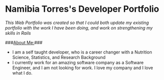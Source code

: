 # Namibia Torres's Developer Portfolio

_This Web Portfolio was created so that I could both update my existing portfolio with the work I have been doing, and work on strengthening my skills in Rails_

###<u>About Me:</u>###

* I am a self taught developer, who is a career changer with a Nutrition Science, Statistics, and Research Background
* I currently work for an amazing software company as a Software Engineer, and I am not looking for work. I love my company and I love what I do.
